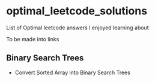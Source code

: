 # optimal_leetcode_solutions
List of Optimal leetcode answers I enjoyed learning about

To be made into links



## Binary Search Trees

- Convert Sorted Array into Binary Search Trees